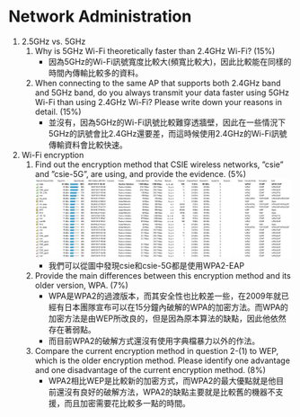 # Network Administration 
1. 2.5GHz vs. 5GHz 
    1. Why is 5GHz Wi-Fi theoretically faster than 2.4GHz Wi-Fi? (15%) 
        * 因為5GHz的Wi-Fi訊號寬度比較大(頻寬比較大)，因此比較能在同樣的時間內傳輸比較多的資料。
    2. When connecting to the same AP that supports both 2.4GHz band and 5GHz band, do you always transmit your data faster using 5GHz Wi-Fi than using 2.4GHz Wi-Fi? Please write down your reasons in detail. (15%)
        * 並沒有，因為5GHz的Wi-Fi訊號比較難穿透牆壁，因此在一些情況下5GHz的訊號會比2.4GHz還要差，而這時候使用2.4GHz的Wi-Fi訊號傳輸資料會比較快速。
2. Wi-Fi encryption 
    1. Find out the encryption method that CSIE wireless networks, ”csie” and ”csie-5G”, are using, and provide the evidence. (5%) 
        ![img](2-1.PNG)
        * 我們可以從圖中發現csie和csie-5G都是使用WPA2-EAP
    2. Provide the main differences between this encryption method and its older version, WPA. (7%)
        * WPA是WPA2的過渡版本，而其安全性也比較差一些，在2009年就已經有日本團隊宣布可以在15分鐘內破解的WPA的加密方法。而WPA的加密方法是由WEP所改良的，但是因為原本算法的缺點，因此他依然存在著弱點。
        * 而目前WPA2的破解方式還沒有使用字典檔暴力以外的作法。
    3. Compare the current encryption method in question 2-(1) to WEP, which is the older encryption method. Please identify one advantage and one disadvantage of the current encryption method. (8%)
        * WPA2相比WEP是比較新的加密方式，而WPA2的最大優點就是他目前還沒有良好的破解方法，WPA2的缺點主要就是比較舊的機器不支援，而且加密需要花比較多一點的時間。
